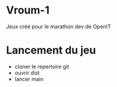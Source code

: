 # Vroum-1
Jeux créé pour le marathon dev de OpenIT

# Lancement du jeu 
- cloner le repertoire git
- ouvrir dist
- lancer main
